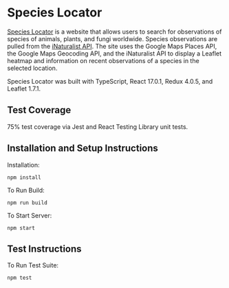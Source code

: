 # Species Locator

[Species Locator](https://specieslocator.web.app) is a website that allows users to search for observations of species of animals, plants, and fungi worldwide. Species observations are pulled from the [iNaturalist API](https://api.inaturalist.org/v1/docs). The site uses the Google Maps Places API, the Google Maps Geocoding API, and the iNaturalist API to display a Leaflet heatmap and information on recent observations of a species in the selected location.

Species Locator was built with TypeScript, React 17.0.1, Redux 4.0.5, and Leaflet 1.7.1.

## Test Coverage

75% test coverage via Jest and React Testing Library unit tests.

## Installation and Setup Instructions

Installation:

`npm install`

To Run Build:

`npm run build`

To Start Server:

`npm start`

## Test Instructions

To Run Test Suite:

`npm test`
